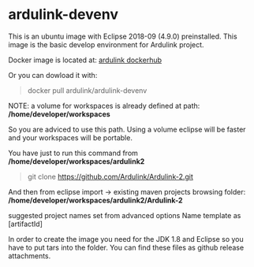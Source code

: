# ardulink-devenv 

This is an ubuntu image with Eclipse 2018-09 (4.9.0) preinstalled. This image is the basic develop environment for Ardulink project.

Docker image is located at:
[ardulink dockerhub](https://hub.docker.com/r/ardulink/ardulink-devenv/)

Or you can dowload it with:

> docker pull ardulink/ardulink-devenv

NOTE: a volume for workspaces is already defined at path: **/home/developer/workspaces**

So you are adviced to use this path. Using a volume eclipse will be faster and your workspaces will be portable.

You have just to run this command from **/home/developer/workspaces/ardulink2**

> git clone https://github.com/Ardulink/Ardulink-2.git

And then from eclipse import -> existing maven projects browsing folder: **/home/developer/workspaces/ardulink2/Ardulink-2**

suggested project names set from advanced options Name template as \[artifactId\]

In order to create the image you need for the JDK 1.8 and Eclipse so you have to put tars into the folder.
You can find these files as github release attachments.

